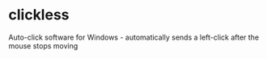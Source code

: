 # clickless
Auto-click software for Windows - automatically sends a left-click after the mouse stops moving
